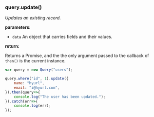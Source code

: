 ### query.update()

*Updates an existing record.*

**parameters:**

- `data` An object that carries fields and their values.

**return:**

Returns a Promise, and the the only argument passed to the callback of 
`then()` is the current instance.

```javascript
var query = new Query("users");

query.where("id", 1).update({
    name: "hyurl",
    email: "i@hyurl.com",
}).then(query=>{
    console.log("The user has been updated.");
}).catch(err=>{
    console.log(err);
});
```